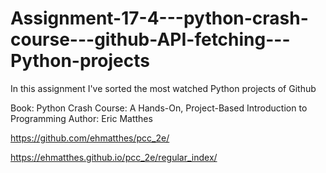 # Assignment-17-4---python-crash-course---github-API-fetching---Python-projects
In this assignment I've sorted the most watched Python projects of Github

Book: Python Crash Course: A Hands-On, Project-Based Introduction to Programming 
Author: Eric Matthes

https://github.com/ehmatthes/pcc_2e/

https://ehmatthes.github.io/pcc_2e/regular_index/
